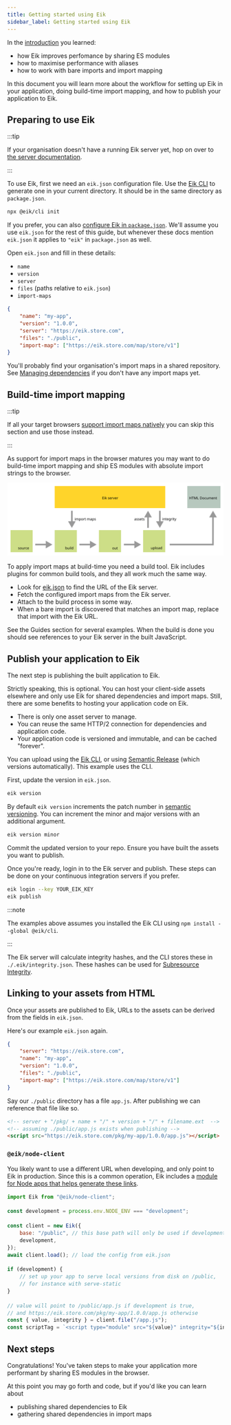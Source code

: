 ```yaml
---
title: Getting started using Eik
sidebar_label: Getting started using Eik
---
```


In the [introduction](/docs/introduction/) you learned:

- how Eik improves perfomance by sharing ES modules
- how to maximise performance with aliases
- how to work with bare imports and import mapping

In this document you will learn more about the workflow for setting up Eik in your application, doing build-time import mapping, and how to publish your application to Eik.

## Preparing to use Eik

:::tip

If your organisation doesn't have a running Eik server yet, hop on over to [the server documentation](/docs/server).

:::

To use Eik, first we need an `eik.json` configuration file. Use the [Eik CLI](/docs/reference/at-eik-cli) to generate one in your current directory. It should be in the same directory as `package.json`.

```sh
npx @eik/cli init
```

If you prefer, you can also [configure Eik in `package.json`](/docs/reference/eik-json#defining-eik-configuration-in-a-packagejson-file). We'll assume you use `eik.json` for the rest of this guide, but whenever these docs mention `eik.json` it applies to `"eik"` in `package.json` as well.

Open `eik.json` and fill in these details:

- `name`
- `version`
- `server`
- `files` (paths relative to `eik.json`)
- `import-maps`

```json
{
	"name": "my-app",
	"version": "1.0.0",
	"server": "https://eik.store.com",
	"files": "./public",
	"import-map": ["https://eik.store.com/map/store/v1"]
}
```

You'll probably find your organisation's import maps in a shared repository. See [Managing dependencies](/docs/dependencies/import-maps/) if you don't have any import maps yet.

## Build-time import mapping

:::tip

If all your target browsers [support import maps natively](https://caniuse.com/mdn-html_elements_script_type_importmap) you can skip this section and use those instead.

:::

As support for import maps in the browser matures you may want to do build-time import mapping and ship ES modules with absolute import strings to the browser.

![Workflow of build-time import mapping, from source code to running in the browser.](/img/workflow_ahead_of_time_mapping.min.svg)

To apply import maps at build-time you need a build tool. Eik includes plugins for common build tools, and they all work much the same way.

- Look for [eik.json](#preparing-to-use-eik) to find the URL of the Eik server.
- Fetch the configured import maps from the Eik server.
- Attach to the build process in some way.
- When a bare import is discovered that matches an import map, replace that import with the Eik URL.

See the Guides section for several examples. When the build is done you should see references to your Eik server in the built JavaScript.

## Publish your application to Eik

The next step is publishing the built application to Eik.

Strictly speaking, this is optional. You can host your client-side assets elsewhere and only use Eik for shared dependencies and import maps. Still, there are some benefits to hosting your application code on Eik.

- There is only one asset server to manage.
- You can reuse the same HTTP/2 connection for dependencies and application code.
- Your application code is versioned and immutable, and can be cached "forever".

You can upload using the [Eik CLI](/docs/reference/at-eik-cli), or using [Semantic Release](https://github.com/eik-lib/semantic-release) (which versions automatically). This example uses the CLI.

First, update the version in `eik.json`.

```sh
eik version
```

By default `eik version` increments the patch number in [semantic versioning](https://semver.org/). You can increment the minor and major versions with an additional argument.

```sh
eik version minor
```

Commit the updated version to your repo. Ensure you have built the assets you want to publish.

Once you're ready, login in to the Eik server and publish. These steps can be done on your continuous integration servers if you prefer.

```sh
eik login --key YOUR_EIK_KEY
eik publish
```

:::note

The examples above assumes you installed the Eik CLI using `npm install --global @eik/cli`.

:::

The Eik server will calculate integrity hashes, and the CLI stores these in `./.eik/integrity.json`. These hashes can be used for [Subresource Integrity](https://developer.mozilla.org/en-US/docs/Web/Security/Subresource_Integrity).

## Linking to your assets from HTML

Once your assets are published to Eik, URLs to the assets can be derived from the fields in `eik.json`.

Here's our example `eik.json` again.

```json
{
	"server": "https://eik.store.com",
	"name": "my-app",
	"version": "1.0.0",
	"files": "./public",
	"import-map": ["https://eik.store.com/map/store/v1"]
}
```

Say our `./public` directory has a file `app.js`. After publishing we can reference that file like so.

```html
<!-- server + "/pkg/ + name + "/" + version + "/" + filename.ext  -->
<!-- assuming ./public/app.js exists when publishing -->
<script src="https://eik.store.com/pkg/my-app/1.0.0/app.js"></script>
```

### `@eik/node-client`

You likely want to use a different URL when developing, and only point to Eik in production. Since this is a common operation, Eik includes a [module for Node apps that helps generate these links](/docs/reference/at-eik-node-client).

```js
import Eik from "@eik/node-client";

const development = process.env.NODE_ENV === "development";

const client = new Eik({
	base: "/public", // this base path will only be used if development is true
	development,
});
await client.load(); // load the config from eik.json

if (development) {
	// set up your app to serve local versions from disk on /public,
	// for instance with serve-static
}

// value will point to /public/app.js if development is true,
// and https://eik.store.com/pkg/my-app/1.0.0/app.js otherwise
const { value, integrity } = client.file("/app.js");
const scriptTag = `<script type="module" src="${value}" integrity="${integrity}"></script>`;
```

## Next steps

Congratulations! You've taken steps to make your application more performant by sharing ES modules in the browser.

At this point you may go forth and code, but if you'd like you can learn about

- publishing shared dependencies to Eik
- gathering shared dependencies in import maps
